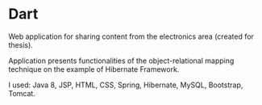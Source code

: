 # Dart
Web application for sharing content from the electronics area (created for thesis). 

Application presents functionalities of the object-relational mapping technique on the example of Hibernate Framework.

I used: Java 8, JSP, HTML, CSS, Spring, Hibernate, MySQL, Bootstrap, Tomcat.
